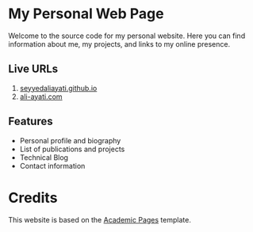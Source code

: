 #  My Personal Web Page
Welcome to the source code for my personal website. Here you can find information about me, my projects, and links to my online presence.

## Live URLs
1. [seyyedaliayati.github.io](https://seyyedaliayati.github.io)
2. [ali-ayati.com](https://ali-ayati.com)

## Features
- Personal profile and biography
- List of publications and projects
- Technical Blog
- Contact information

# Credits
This website is based on the [Academic Pages](https://github.com/academicpages/academicpages.github.io) template.

